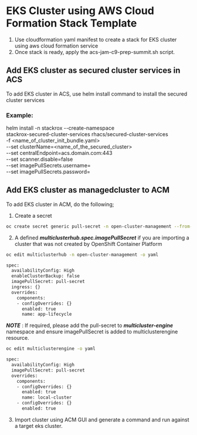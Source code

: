 # EKS Cluster using AWS Cloud Formation Stack Template



1. Use cloudformation yaml manifest to create a stack for EKS cluster using aws cloud formation service
2. Once stack is ready, apply the acs-jam-c9-prep-summit.sh script.

## Add EKS cluster as secured cluster services in ACS
To add EKS cluster in ACS, use helm install command to install the secured cluster services 

### Example: 
helm install -n stackrox --create-namespace \
    stackrox-secured-cluster-services rhacs/secured-cluster-services \
    -f <name_of_cluster_init_bundle.yaml> \
    --set clusterName=<name_of_the_secured_cluster> \
    --set centralEndpoint=acs.domain.com:443 \
    --set scanner.disable=false \
    --set imagePullSecrets.username=<username> \
    --set imagePullSecrets.password=<password>


## Add EKS cluster as managedcluster to ACM
To add EKS cluster in ACM, do the following; 

1. Create a secret
```bash
oc create secret generic pull-secret -n open-cluster-management --from-file=.dockerconfigjson=<path-to-pull-secret> --type=kubernetes.io/dockerconfigjson
```
2. A defined **_multiclusterhub.spec.imagePullSecret_** if you are importing a cluster that was not created by OpenShift Container Platform
```bash
oc edit multiclusterhub -n open-cluster-management -o yaml 

spec:
  availabilityConfig: High
  enableClusterBackup: false
  imagePullSecret: pull-secret
  ingress: {}
  overrides:
    components:
    - configOverrides: {}
      enabled: true
      name: app-lifecycle
```

**_NOTE_** : If required, please add the pull-secret to **_multicluster-engine_** namespace and ensure imagePullSecret is added to multiclusterengine resource. 
```bash
oc edit multiclusterengine -o yaml

spec:
  availabilityConfig: High
  imagePullSecret: pull-secret
  overrides:
    components:
    - configOverrides: {}
      enabled: true
      name: local-cluster
    - configOverrides: {}
      enabled: true
```

3. Import cluster using ACM GUI and generate a command and run against a target eks cluster. 

